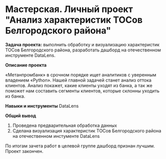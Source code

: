 # Мастерская. Личный проект "Анализ характеристик ТОСов Белгородского района"
__Задача проекта:__ выполнить обработку и визуализацию характеристик ТОСов Белгородского района, разработать дашборд на отечественном инструменте DataLens.
 
__Описание проекта__ 

«Метанпромбанк» в срочном порядке ищет аналитиков с уверенным владением «Python». Нашей главной задачей станет анализ оттока клиентов. Анализ покажет, какие клиенты уходят из банка, а так же поможет нам составить сегменты клиентов, которые склонны уходить из банка.

__Навыки и инструменты__
DataLens

__Общий вывод__
1. Проведена предварительная обработка данных
2. Сделана визуализация характеристик ТОСов Белгородского района на отечественном инстументе DataLens

По итогам зачета работ в целевой группе дашборд признан лучшим. Проект закончен.

